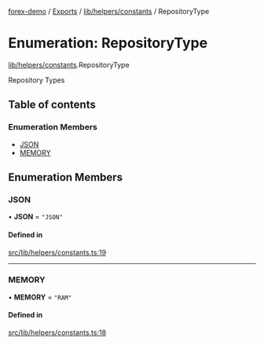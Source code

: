 [forex-demo](../README.md) / [Exports](../modules.md) / [lib/helpers/constants](../modules/lib_helpers_constants.md) / RepositoryType

# Enumeration: RepositoryType

[lib/helpers/constants](../modules/lib_helpers_constants.md).RepositoryType

Repository Types

## Table of contents

### Enumeration Members

- [JSON](lib_helpers_constants.RepositoryType.md#json)
- [MEMORY](lib_helpers_constants.RepositoryType.md#memory)

## Enumeration Members

### JSON

• **JSON** = `"JSON"`

#### Defined in

[src/lib/helpers/constants.ts:19](https://github.com/suphero/forex-demo/blob/14e963f/src/lib/helpers/constants.ts#L19)

---

### MEMORY

• **MEMORY** = `"RAM"`

#### Defined in

[src/lib/helpers/constants.ts:18](https://github.com/suphero/forex-demo/blob/14e963f/src/lib/helpers/constants.ts#L18)
